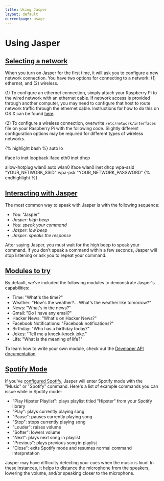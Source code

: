 ```yaml
---
title: Using Jasper
layout: default
currentpage: usage
---
```


Using Jasper
===


<h2 class="linked" id='selecting-network'><a href="#selecting-network" title="Permalink to this headline">Selecting a network</a></h2>

When you turn on Jasper for the first time, it will ask you to configure a new network connection. You have two options for connecting to a network: (1) ethernet, and (2) wireless.

(1) To configure an ethernet connection, simply attach your Raspberry Pi to the wired network with an ethernet cable. If network access is provided through another computer, you may need to configure that host to route network traffic through the ethernet cable. Instructions for how to do this on OS X can be found [here](http://edmundofuentes.com/post/45179343394/raspberry-pi-without-keyboard-mouse-nor-screen).

(2) To configure a wireless connection, overwrite `/etc/network/interfaces` file on your Raspberry Pi with the following code. Slightly different configuration options may be required for different types of wireless networks.

{% highlight bash %}
auto lo

iface lo inet loopback
iface eth0 inet dhcp

allow-hotplug wlan0
auto wlan0
iface wlan0 inet dhcp
        wpa-ssid "YOUR_NETWORK_SSID"
        wpa-psk "YOUR_NETWORK_PASSWORD"
{% endhighlight %}

<h2 class="linked" id='interacting'><a href="#interacting" title="Permalink to this headline">Interacting with Jasper</a></h2>

The most common way to speak with Jasper is with the following sequence:

- _You_: "Jasper"
- _Jasper_: *high beep*
- _You_: *speak your command*
- _Jasper_: *low beep*
- _Jasper_: *speaks the response*

After saying Jasper, you must wait for the high beep to speak your command. If you don't speak a command within a few seconds, Jasper will stop listening or ask you to repeat your command.

<h2 class="linked" id='modules'><a href="#modules" title="Permalink to this headline">Modules to try</a></h2>

By default, we've included the following modules to demonstrate Jasper's capabilities:

- Time: "What's the time?"
- Weather: "How's the weather?... What's the weather like tomorrow?"
- News: "What's in the news?"
- Gmail: "Do I have any email?"
- Hacker News: "What's on Hacker News?"
- Facebook Notifications: "Facebook notifications?"
- Birthday: "Who has a birthday today?"
- Jokes: "Tell me a knock-knock joke."
- Life: "What is the meaning of life?"


To learn how to write your own module, check out the [Developer API documentation](/documentation/api).

<h2 class="linked" id='spotify-mode'><a href="#spotify-mode" title="Permalink to this headline">Spotify Mode</a></h2>

If you've [configured Spotify](/documentation/software/#spotify-integration), Jasper will enter Spotify mode with the "Music" or "Spotify" command. Here's a list of example commands you can issue while in Spotify mode:

- "Play Hipster Playlist": plays playlist titled "Hipster" from your Spotify library
- "Play": plays currently playing song
- "Pause": pauses currently playing song
- "Stop": stops currently playing song
- "Louder": raises volume
- "Softer": lowers volume
- "Next": plays next song in playlist
- "Previous": plays previous song in playlist
- "Close": exits Spotify mode and resumes normal command interpretation

Jasper may have difficulty detecting your cues when the music is loud. In these instances, it helps to distance the microphone from the speakers, lowering the volume, and/or speaking closer to the microphone.
